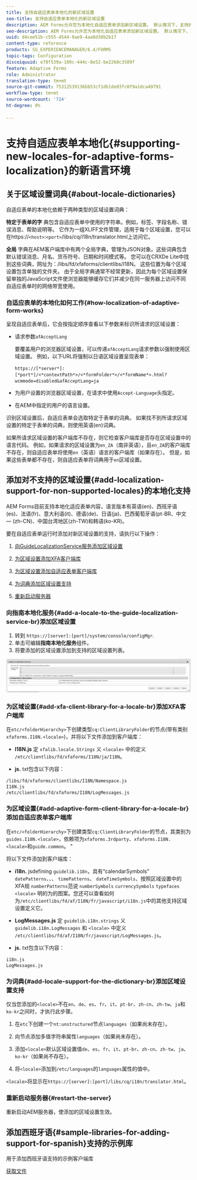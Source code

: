 ```yaml
---
title: 支持自适应表单本地化的新区域设置
seo-title: 支持自适应表单本地化的新区域设置
description: AEM Forms允许您为本地化自适应表单添加新区域设置。 默认情况下，支持的区域设置是英语、法语、德语和日语。
seo-description: AEM Forms允许您为本地化自适应表单添加新区域设置。 默认情况下，支持的区域设置是英语、法语、德语和日语。
uuid: d4cee51b-c555-4544-9ae9-4aa8d38b2b17
content-type: reference
products: SG_EXPERIENCEMANAGER/6.4/FORMS
topic-tags: Configuration
discoiquuid: e78f539a-109c-444c-8e52-be2260c3509f
feature: Adaptive Forms
role: Administrator
translation-type: tm+mt
source-git-commit: 75312539136bb53cf1db1de03fc0f9a1dca49791
workflow-type: tm+mt
source-wordcount: '724'
ht-degree: 0%

---
```



# 支持自适应表单本地化{#supporting-new-locales-for-adaptive-forms-localization}的新语言环境

## 关于区域设置词典{#about-locale-dictionaries}

自适应表单的本地化依赖于两种类型的区域设置词典：

**特定于表单的字** 典包含自适应表单中使用的字符串。例如，标签、字段名称、错误消息、帮助说明等。 它作为一组XLIFF文件管理，适用于每个区域设置，您可以在https://`<host>`:`<port>`/libs/cq/i18n/translator.html上访问它。

**全局** 字典在AEM客户端库中有两个全局字典，管理为JSON对象。这些词典包含默认错误消息、月名、货币符号、日期和时间模式等。 您可以在CRXDe Lite中找到这些词典，网址为：/libs/fd/xfaforms/clientlibs/I18N。 这些位置为每个区域设置包含单独的文件夹。 由于全局字典通常不经常更新，因此为每个区域设置保留单独的JavaScript文件使浏览器能够缓存它们并减少在同一服务器上访问不同自适应表单时的网络带宽使用。

### 自适应表单的本地化如何工作{#how-localization-of-adaptive-form-works}

呈现自适应表单后，它会按指定顺序查看以下参数来标识所请求的区域设置：

* 请求参数`afAcceptLang`

   要覆盖用户的浏览器区域设置，可以传递`afAcceptLang`请求参数以强制使用区域设置。 例如，以下URL将强制以日语区域设置呈现表单：

   `https://[*server*]:[*port*]/<*contextPath*>/<*formFolder*>/<*formName*>.html?wcmmode=disabled&afAcceptLang=ja`

* 为用户设置的浏览器区域设置，在请求中使用`Accept-Language`头指定。

* 在AEM中指定的用户的语言设置。

识别区域设置后，自适应表单会选取特定于表单的词典。 如果找不到所请求区域设置的特定于表单的词典，则使用英语(en)词典。

如果所请求区域设置的客户端库不存在，则它检查客户端库是否存在区域设置中的语言代码。 例如，如果请求的区域设置为`en_ZA`（南非英语），且`en_ZA`的客户端库不存在，则自适应表单将使用`en`（英语）语言的客户端库（如果存在）。 但是，如果这些表单都不存在，则自适应表单将词典用于`en`区域设置。

## 添加对不支持的区域设置{#add-localization-support-for-non-supported-locales}的本地化支持

AEM Forms目前支持本地化适应表单内容，语言版本有英语(en)、西班牙语(es)、法语(fr)、意大利语(it)、德语(de)、日语(ja)、巴西葡萄牙语(pt-BR、中文 — (zh-CN)、中国台湾地区(zh-TW)和韩语(ko-KR)。

要在自适应表单运行时添加对新区域设置的支持，请执行以下操作：

1. [向GuideLocalizationService服务添加区域设置](/help/forms/using/supporting-new-language-localization.md#p-add-a-locale-to-the-guide-localization-service-br-p)

1. [为区域设置添加XFA客户端库](/help/forms/using/supporting-new-language-localization.md#p-add-xfa-client-library-for-a-locale-br-p)

1. [为区域设置添加自适应表单客户端库](/help/forms/using/supporting-new-language-localization.md#p-add-adaptive-form-client-library-for-a-locale-br-p)
1. [为词典添加区域设置支持](/help/forms/using/supporting-new-language-localization.md#p-add-locale-support-for-the-dictionary-br-p)
1. [重新启动服务器](/help/forms/using/supporting-new-language-localization.md#p-restart-the-server-p)

### 向指南本地化服务{#add-a-locale-to-the-guide-localization-service-br}添加区域设置

1. 转到 `https://[server]:[port]/system/console/configMgr`.
1. 单击可编辑&#x200B;**指南本地化服务**&#x200B;组件。
1. 将要添加的区域设置添加到支持的区域设置列表。

![指南本地化服务](assets/configservice.png)

### 为区域设置{#add-xfa-client-library-for-a-locale-br}添加XFA客户端库

在`etc/<folderHierarchy>`下创建类型`cq:ClientLibraryFolder`的节点(带有类别`xfaforms.I18N.<locale>`)，并将以下文件添加到客户端库：

* **I18N.js** 定 `xfalib.locale.Strings` 义 `<locale>` 中的定义 `/etc/clientlibs/fd/xfaforms/I18N/ja/I18N`。

* **js.** txt包含以下内容：

```
/libs/fd/xfaforms/clientlibs/I18N/Namespace.js
I18N.js
/etc/clientlibs/fd/xfaforms/I18N/LogMessages.js
```

### 为区域设置{#add-adaptive-form-client-library-for-a-locale-br}添加自适应表单客户端库

在`etc/<folderHierarchy>`下创建类型`cq:ClientLibraryFolder`的节点，其类别为`guides.I18N.<locale>`，依赖项为`xfaforms.3rdparty`、`xfaforms.I18N.<locale>`和`guide.common`。 &quot;

将以下文件添加到客户端库：

* **i18n.** jsdefining `guidelib.i18n`，具有“calendarSymbols” `datePatterns`、、、 `timePatterns`、 `dateTimeSymbols`、按照区域设置中的XFA规 `numberPatterns`范说 `numberSymbols` `currencySymbols` `typefaces`  `<locale>`  [](https://helpx.adobe.com/content/dam/Adobe/specs/xfa_spec_3_3.pdf)明的为的图案。您还可以查看如何为`/etc/clientlibs/fd/af/I18N/fr/javascript/i18n.js`中的其他支持区域设置定义它。

* **LogMessages.js** 定 `guidelib.i18n.strings` 义 `guidelib.i18n.LogMessages` 和 `<locale>` 中定义 `/etc/clientlibs/fd/af/I18N/fr/javascript/LogMessages.js`。

* **js.** txt包含以下内容：

```
i18n.js
LogMessages.js
```

### 为词典{#add-locale-support-for-the-dictionary-br}添加区域设置支持

仅当您添加的`<locale>`不在`en`、`de`、`es`、`fr`、`it`、`pt-br`、`zh-cn`、`zh-tw`、`ja`和`ko-kr`之间时，才执行此步骤。

1. 在`etc`下创建一个`nt:unstructured`节点`languages`（如果尚未存在）。

1. 向节点添加多值字符串属性`languages`（如果尚未存在）。
1. 添加`<locale>`默认区域设置值`de`、`es`、`fr`、`it`、`pt-br`、`zh-cn`、`zh-tw`、`ja`、`ko-kr`（如果尚不存在）。

1. 将`<locale>`添加到`/etc/languages`的`languages`属性的值中。

`<locale>`将显示在`https://[server]:[port]/libs/cq/i18n/translator.html`。

### 重新启动服务器{#restart-the-server}

重新启动AEM服务器，使添加的区域设置生效。

## 添加西班牙语{#sample-libraries-for-adding-support-for-spanish}支持的示例库

用于添加西班牙语支持的示例客户端库

[获取文件](assets/sample.zip)
